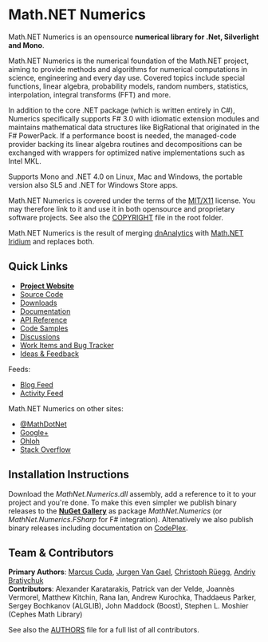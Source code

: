 Math.NET Numerics
=================

Math.NET Numerics is an opensource **numerical library for .Net, Silverlight and Mono**.

Math.NET Numerics is the numerical foundation of the Math.NET project,
aiming to provide methods and algorithms for numerical computations in science,
engineering and every day use. Covered topics include special functions,
linear algebra, probability models, random numbers, statistics, interpolation,
integral transforms (FFT) and more.

In addition to the core .NET package (which is written entirely in C#),
Numerics specifically supports F# 3.0 with idiomatic extension modules and
maintains mathematical data structures like BigRational that originated in the F# PowerPack.
If a performance boost is needed, the managed-code provider backing its linear algebra
routines and decompositions can be exchanged with wrappers for optimized native
implementations such as Intel MKL.

Supports Mono and .NET 4.0 on Linux, Mac and Windows, the portable version also
SL5 and .NET for Windows Store apps.

Math.NET Numerics is covered under the terms of the [MIT/X11](http://mathnetnumerics.codeplex.com/license)
license. You may therefore link to it and use it in both opensource and proprietary
software projects. See also the [COPYRIGHT](COPYRIGHT.markdown) file in the root folder.

Math.NET Numerics is the result of merging [dnAnalytics](http://dnanalytics.codeplex.com/)
with [Math.NET Iridium](http://www.mathdotnet.com/Iridium.aspx) and replaces both.

Quick Links
-----------

* [**Project Website**](http://numerics.mathdotnet.com)
* [Source Code](http://github.com/mathnet/mathnet-numerics)
* [Downloads](http://mathnetnumerics.codeplex.com/releases)
* [Documentation](http://mathnetnumerics.codeplex.com/documentation)
* [API Reference](http://numerics.mathdotnet.com/api/)
* [Code Samples](http://github.com/mathnet/mathnet-numerics/tree/master/src/Examples)
* [Discussions](http://mathnetnumerics.codeplex.com/discussions)
* [Work Items and Bug Tracker](http://github.com/mathnet/mathnet-numerics/issues)
* [Ideas & Feedback](http://feedback.mathdotnet.com/forums/2060-math-net-numerics)

Feeds:

* [Blog Feed](http://feeds.mathdotnet.com/MathNetNumerics)
* [Activity Feed](http://feeds.mathdotnet.com/MathNetNumericsActivity)

Math.NET Numerics on other sites:

* [@MathDotNet](http://twitter.com/MathDotNet)
* [Google+](https://plus.google.com/112484567926928665204)
* [Ohloh](https://www.ohloh.net/p/mathnet)
* [Stack Overflow](http://stackoverflow.com/questions/tagged/mathdotnet)

Installation Instructions
-------------------------

Download the *MathNet.Numerics.dll* assembly, add a reference to it to your project and you're done. To make this even simpler we publish binary releases to the [**NuGet Gallery**](http://nuget.org/) as package *MathNet.Numerics* (or *MathNet.Numerics.FSharp* for F# integration). Altenatively we also publish binary releases including documentation on [CodePlex](http://mathnetnumerics.codeplex.com/releases).

Team & Contributors
-------------------

**Primary Authors**:
[Marcus Cuda](http://marcuscuda.com/),
[Jurgen Van Gael](http://mlg.eng.cam.ac.uk/jurgen/),
[Christoph Rüegg](http://christoph.ruegg.name/),
[Andriy Bratiychuk](http://ua.linkedin.com/pub/andriy-bratiychuk/4/6b/920)  
**Contributors**:
Alexander Karatarakis, Patrick van der Velde, Joannès Vermorel,
Matthew Kitchin, Rana Ian, Andrew Kurochka,
Thaddaeus Parker, Sergey Bochkanov (ALGLIB), John Maddock (Boost),
Stephen L. Moshier (Cephes Math Library)

See also the [AUTHORS](AUTHORS.markdown) file for a full list of all contributors.
